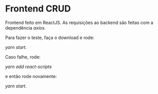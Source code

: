 # Frontend CRUD

Frontend feito em ReactJS.
As requisições ao backend são feitas com a dependência *axios*.

Para fazer o teste, faça o download e rode:

*yarn start*.

Caso falhe, rode:

*yarn add react-scripts*

e então rode novamente: 

*yarn start*. 
